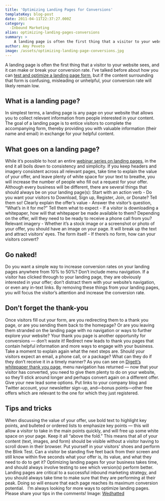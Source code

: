 ```yaml
---
title: 'Optimizing Landing Pages for Conversions'
templateKey: blog-post
date: 2011-04-11T22:37:27.000Z
category: 
  -Inbound Marketing
alias: optimizing-landing-pages-conversions
summary: > 
  	A landing page is often the first thing that a visitor to your website sees, and it can make or break your conversion rate. I’ve talked before about how you can test and optimize a landing page form, but if the content surrounding that form is confusing, misleading or unhelpful, your conversion rate will likely remain low.
author: Amy Peveto
image: /assets/optimizing-landing-page-conversions.jpg
---
```


A landing page is often the first thing that a visitor to your website sees, and it can make or break your conversion rate. I’ve talked before about how you can [test and optimize a landing page form](/2011/01/26/optimizing-opt-forms), but if the content surrounding that form is confusing, misleading or unhelpful, your conversion rate will likely remain low.

What is a landing page?
-----------------------

In simplest terms, a landing page is any page on your website that allows you to collect relevant information from people interested in your content. The goal of a landing page is to entice visitors to complete the accompanying form, thereby providing you with valuable information (their name and email) in exchange for your helpful content.

What goes on a landing page?
----------------------------

While it’s possible to host an entire [webinar series on landing pages](http://academy.hubspot.com/broadcasts), in the end it all boils down to consistency and simplicity. If you keep headers and imagery consistent across all relevant pages, take time to explain the value of your offer, and leave plenty of white space for your text to breathe, you will increase the number of people who fill out a request for your offer. Although every business will be different, there are several things that should always be on your landing page(s): Start with an action verb - Do you want your visitors to Download, Sign up, Register, Join, or Donate? Tell them so! Clearly explain the offer’s value - Answer the visitor’s question, “What’s in it for me?” Tell them what to expect - If a visitor is downloading a whitepaper, how will that whitepaper be made available to them? Depending on the offer, will they need to be ready to receive a phone call from you? Relevant imagery - Whether it’s a stock image or a screenshot or photo of your offer, you should have an image on your page. It will break up the text and attract visitors’ eyes. The form itself - If there’s no form, how can your visitors convert?

Go naked!
---------

Do you want a simple way to increase conversion rates on your landing pages anywhere from 10% to 50%? Don’t include menu navigation. If a visitor has clicked through to your landing page, they are obviously interested in your offer; don’t distract them with your website’s navigation, or even any in-text links. By removing these things from your landing pages, you will focus the visitor’s attention and increase the conversion rate.

Don’t forget the thank-you
--------------------------

Once visitors fill out your form, are you redirecting them to a thank you page, or are you sending them back to the homepage? Or are you leaving them stranded on the landing page with no navigation or ways to further explore your website? Your thank you page is another opportunity for conversions — don’t waste it! Redirect new leads to thank you pages that contain helpful information and more ways to engage with your business. Take a moment to explain again what the next steps are. Should your visitors expect an email, a phone call, or a package? What can they do if they don’t receive it in a timely manner? As you can see on [Digett’s whitepaper thank you page](/marketing-plan-growth/thank-you), menu navigation has returned — now that your visitor has converted, you need to give them plenty to do on your website, so they’ll stick around longer and perhaps convert again on a different offer. Give your new lead some options. Put links to your company blog and Twitter account, your newsletter sign-up, and—bonus points—other free offers which are relevant to the one for which they just registered.  

Tips and tricks  
-----------------

When discussing the value of your offer, use bold text to highlight key points, and bulleted or ordered lists to emphasize key points — this will allow a visitor to take in the main points quickly, and will free up some white space on your page. Keep it all “above the fold.” This means that all of your content (text, images, and form) should be visible without a visitor having to scroll down in their browser. Put yourself in your visitors’ shoes and perform the Blink Test. Can a visitor be standing five feet back from their screen and still know within five seconds what your offer is, its value, and what they need to do to get it? Optimizing landing pages for your business takes time, and should always involve testing to see which version(s) perform better. Landing pages are critical to a successful inbound marketing strategy, and you should always take time to make sure that they are performing at their peak. Doing so will ensure that each page reaches its maximum conversion potential.   I’m always looking for more ways to optimize landing pages. Please share your tips in the comments! Image: [Wedhatted](http://www.morguefile.com/creative/wedhatted)